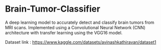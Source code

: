 # Brain-Tumor-Classifier
A deep learning model to accurately detect and classify brain tumors from MRI scans. Implemented using a Convolutional Neural Network (CNN) architecture with transfer learning using the VGG16 model.

Dataset link : https://www.kaggle.com/datasets/avinashkathiravan/dataset1
